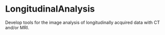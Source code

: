 # LongitudinalAnalysis

Develop tools for the image analysis of longitudinally acquired data with CT and/or MRI.
